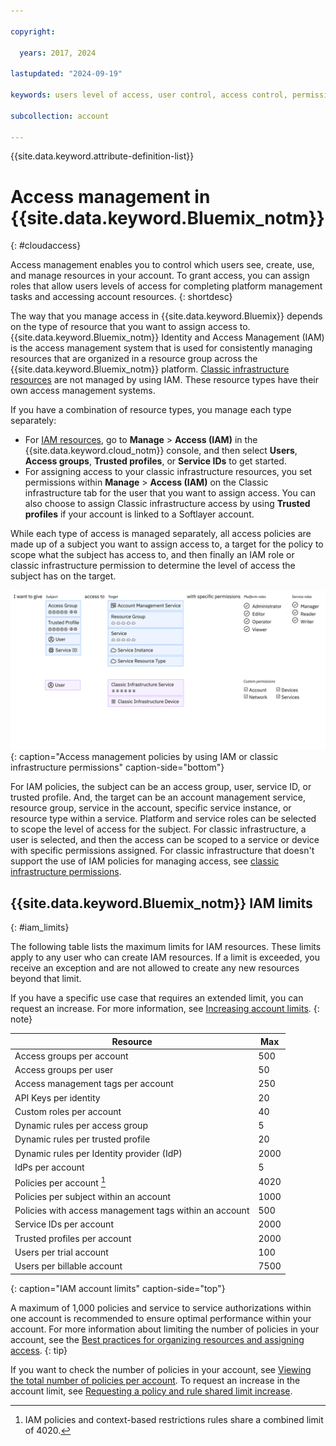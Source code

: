 ```yaml
---

copyright:

  years: 2017, 2024

lastupdated: "2024-09-19"

keywords: users level of access, user control, access control, permissions, manage access, access management, platform management tasks, assign roles

subcollection: account

---
```


{{site.data.keyword.attribute-definition-list}}

# Access management in {{site.data.keyword.Bluemix_notm}}
{: #cloudaccess}

Access management enables you to control which users see, create, use, and manage resources in your account. To grant access, you can assign roles that allow users levels of access for completing platform management tasks and accessing account resources.
{: shortdesc}

The way that you manage access in {{site.data.keyword.Bluemix}} depends on the type of resource that you want to assign access to. {{site.data.keyword.Bluemix_notm}} Identity and Access Management (IAM) is the access management system that is used for consistently managing resources that are organized in a resource group across the {{site.data.keyword.Bluemix_notm}} platform. [Classic infrastructure resources](/docs/account?topic=account-mngclassicinfra) are not managed by using IAM. These resource types have their own access management systems.

If you have a combination of resource types, you manage each type separately:

* For [IAM resources](/docs/account?topic=account-userroles), go to **Manage** &gt; **Access (IAM)** in the {{site.data.keyword.cloud_notm}} console, and then select **Users**, **Access groups**, **Trusted profiles**, or **Service IDs** to get started.
* For assigning access to your classic infrastructure resources, you set permissions within **Manage** > **Access (IAM)** on the Classic infrastructure tab for the user that you want to assign access. You can also choose to assign Classic infrastructure access by using **Trusted profiles** if your account is linked to a Softlayer account.

While each type of access is managed separately, all access policies are made up of a subject you want to assign access to, a target for the policy to scope what the subject has access to, and then finally an IAM role or classic infrastructure permission to determine the level of access the subject has on the target.

![Access management policies by using IAM or classic infrastructure permissions.](images/access-management.svg "How assigning policies works by starting with a subject, selecting a target, then assigning a role or permission"){: caption="Access management policies by using IAM or classic infrastructure permissions" caption-side="bottom"}

For IAM policies, the subject can be an access group, user, service ID, or trusted profile. And, the target can be an account management service, resource group, service in the account, specific service instance, or resource type within a service. Platform and service roles can be selected to scope the level of access for the subject. For classic infrastructure, a user is selected, and then the access can be scoped to a service or device with specific permissions assigned. For classic infrastructure that doesn't support the use of IAM policies for managing access, see [classic infrastructure permissions](/docs/account?topic=account-mngclassicinfra#how-classic-infra-permissions-work).

## {{site.data.keyword.Bluemix_notm}} IAM limits
{: #iam_limits}

The following table lists the maximum limits for IAM resources. These limits apply to any user who can create IAM resources. If a limit is exceeded, you receive an exception and are not allowed to create any new resources beyond that limit.

If you have a specific use case that requires an extended limit, you can request an increase. For more information, see [Increasing account limits](/docs/account?topic=account-account-limits).
{: note}

| Resource                               | Max  |
|----------------------------------------|------|
| Access groups per account              | 500  |
| Access groups per user                 | 50   |
| Access management tags per account     | 250   |
| API Keys per identity                  | 20   |
| Custom roles per account               | 40   |
| Dynamic rules per access group         | 5  |
| Dynamic rules per trusted profile      | 20   |
| Dynamic rules per Identity provider (IdP) | 2000 |
| IdPs per account  | 5    |
| Policies per account [^tabletext]      | 4020 |
| Policies per subject within an account | 1000  |
| Policies with access management tags within an account   | 500   |
| Service IDs per account                | 2000 |
| Trusted profiles per account           | 2000 |
| Users per trial account                | 100  |
| Users per billable account             | 7500 |
{: caption="IAM account limits" caption-side="top"}

[^tabletext]: IAM policies and context-based restrictions rules share a combined limit of 4020.

A maximum of 1,000 policies and service to service authorizations within one account is recommended to ensure optimal performance within your account. For more information about limiting the number of policies in your account, see the [Best practices for organizing resources and assigning access](/docs/account?topic=account-account_setup).
{: tip}

If you want to check the number of policies in your account, see [Viewing the total number of policies per account](/docs/account?topic=account-account-limits&interface=cli#total-number-policies-cli). To request an increase in the account limit, see [Requesting a policy and rule shared limit increase](/docs/account?topic=account-account-limits&interface=cli#limit-increase).
